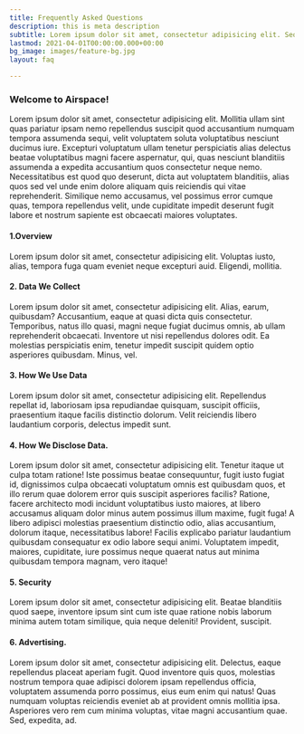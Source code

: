 ```yaml
---
title: Frequently Asked Questions
description: this is meta description
subtitle: Lorem ipsum dolor sit amet, consectetur adipisicing elit. Sequi, repudiandae.
lastmod: 2021-04-01T00:00:00.000+00:00
bg_image: images/feature-bg.jpg
layout: faq

---
```

### Welcome to Airspace!

Lorem ipsum dolor sit amet, consectetur adipisicing elit. Mollitia ullam sint quas pariatur ipsam nemo
repellendus suscipit quod accusantium numquam tempora assumenda sequi, velit voluptatem soluta voluptatibus
nesciunt ducimus iure. Excepturi voluptatum ullam tenetur perspiciatis alias delectus beatae voluptatibus
magni facere aspernatur, qui, quas nesciunt blanditiis assumenda a expedita accusantium quos consectetur neque
nemo. Necessitatibus est quod quo deserunt, dicta aut voluptatem blanditiis, alias quos sed vel unde enim
dolore aliquam quis reiciendis qui vitae reprehenderit. Similique nemo accusamus, vel possimus error cumque
quas, tempora repellendus velit, unde cupiditate impedit deserunt fugit labore et nostrum sapiente est
obcaecati maiores voluptates.

#### 1.Overview

Lorem ipsum dolor sit amet, consectetur adipisicing elit. Voluptas iusto, alias, tempora fuga quam eveniet neque excepturi auid. Eligendi, mollitia.

#### 2. Data We Collect

Lorem ipsum dolor sit amet, consectetur adipisicing elit. Alias, earum, quibusdam? Accusantium, eaque at
quasi dicta quis consectetur. Temporibus, natus illo quasi, magni neque fugiat ducimus omnis, ab ullam
reprehenderit obcaecati. Inventore ut nisi repellendus dolores odit. Ea molestias perspiciatis enim, tenetur
impedit suscipit quidem optio asperiores quibusdam. Minus, vel.

#### 3. How We Use Data

Lorem ipsum dolor sit amet, consectetur adipisicing elit. Repellendus repellat id, laboriosam ipsa
repudiandae quisquam, suscipit officiis, praesentium itaque facilis distinctio dolorum. Velit reiciendis
libero laudantium corporis, delectus impedit sunt.

#### 4. How We Disclose Data.

Lorem ipsum dolor sit amet, consectetur adipisicing elit. Tenetur itaque ut culpa totam ratione! Iste
possimus beatae consequuntur, fugit iusto fugiat id, dignissimos culpa obcaecati voluptatum omnis est
quibusdam quos, et illo rerum quae dolorem error quis suscipit asperiores facilis? Ratione, facere architecto
modi incidunt voluptatibus iusto maiores, at libero accusamus aliquam dolor minus autem possimus illum maxime,
fugit fuga! A libero adipisci molestias praesentium distinctio odio, alias accusantium, dolorum itaque,
necessitatibus labore! Facilis explicabo pariatur laudantium quibusdam consequatur ex odio labore sequi animi.
Voluptatem impedit, maiores, cupiditate, iure possimus neque quaerat natus aut minima quibusdam tempora
magnam, vero itaque!

#### 5. Security

Lorem ipsum dolor sit amet, consectetur adipisicing elit. Beatae blanditiis quod saepe, inventore ipsum sint
cum iste quae ratione nobis laborum minima autem totam similique, quia neque deleniti! Provident, suscipit.

#### 6. Advertising.

Lorem ipsum dolor sit amet, consectetur adipisicing elit. Delectus, eaque repellendus placeat aperiam fugit.
Quod inventore quis quos, molestias nostrum tempora quae adipisci dolorem ipsam repellendus officia,
voluptatem assumenda porro possimus, eius eum enim qui natus! Quas numquam voluptas reiciendis eveniet ab at
provident omnis mollitia ipsa. Asperiores vero rem cum minima voluptas, vitae magni accusantium quae. Sed,
expedita, ad.